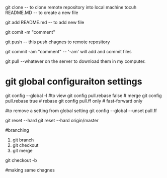 git clone <url> -- to clone remote repository into local machine
tocuh README.MD -- to create a new file

git add README.md -- to add new file

git comit -m "comment"

git push -- this push chagnes to remote repository

git commit -am "comment" -- '-am' will add and commit files

git pull --whatever on the server to download them in my computer.

# git global configuraiton settings

git config --global -l #to view
git config pull.rebase false # merge
git config pull.rebase true # rebase
git config pull.ff only # fast-forward only

#to remove a setting from global setting
git config --global --unset pull.ff

git reset --hard <commit>
git reset --hard origin/master

#branching

1. git branch
2. git checkout
3. git merge

git checkout -b <feature name>

#making same chagnes
